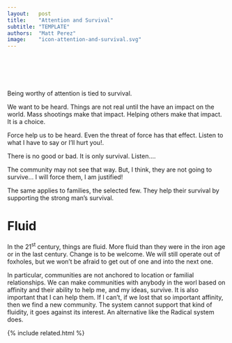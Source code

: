 ```yaml
---
layout:   post
title:    "Attention and Survival"
subtitle: "TEMPLATE"
authors:  "Matt Perez"
image:    "icon-attention-and-survival.svg"
---
```


<div style="display:none;">
 <p>Being worthy of attention supports our survival.</p>
</div>

<h1>&nbsp;</h1>
 <p>Being worthy of attention is tied to survival.</p>
 <p>We want to be heard. Things are not real until the have an impact on the world. Mass shootings make that impact. Helping others make that impact. It is a choice.</p>
 <p>Force help us to be heard. Even the threat of force has that effect. <span class="_quotespan">Listen to what I have to say or I&rsquo;ll hurt you!</span>.</p>
 <p>There is no good or bad. It is only survival. <span class="_quotespan">Listen&hellip;</span>.</p>
 <p>The community may not see that way. But, I think, they are not going to survive&hellip; I will force them, I am justified!</p>
 <p>The same applies to families, the selected few. They help their survival by supporting the strong man&rsquo;s survival.</p>

<h1>Fluid</h1>
 <p>In the 21<sup>st</sup> century, things are fluid. More fluid than they were in the iron age or in the last century. Change is to be welcome. We will still operate out of foxholes, but we won&rsquo;t be afraid to get out of one and into the next one.</p>
 <p>In particular, communities are not anchored to location or familial relationships. We can make communities with anybody in the worl based on affinity and their ability to help me, and my ideas, survive. It is also important that I can help them. If I can&rsquo;t, if we lost that so important affinity, then we find a new community. The  system cannot support that kind of fluidity, it goes against its interest. An alternative like the <span class="_paradigm">Radical</span> system does.</p>

{% include related.html %}